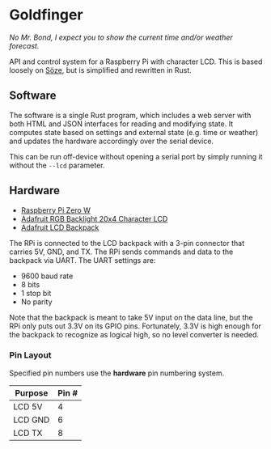 # Goldfinger

_No Mr. Bond, I expect you to show the current time and/or weather forecast._

API and control system for a Raspberry Pi with character LCD. This is based loosely on [Söze](https://github.com/lucasPickering/soze), but is simplified and rewritten in Rust.

## Software

The software is a single Rust program, which includes a web server with both HTML and JSON interfaces for reading and modifying state. It computes state based on settings and external state (e.g. time or weather) and updates the hardware accordingly over the serial device.

This can be run off-device without opening a serial port by simply running it without the `--lcd` parameter.

## Hardware

- [Raspberry Pi Zero W](https://www.raspberrypi.org/products/pi-zero/)
- [Adafruit RGB Backlight 20x4 Character LCD](https://www.adafruit.com/product/498)
- [Adafruit LCD Backpack](https://www.adafruit.com/product/781)

The RPi is connected to the LCD backpack with a 3-pin connector that carries 5V, GND, and TX. The RPi sends commands and data to the backpack via UART. The UART settings are:

- 9600 baud rate
- 8 bits
- 1 stop bit
- No parity

Note that the backpack is meant to take 5V input on the data line, but the RPi only puts out 3.3V on its GPIO pins. Fortunately, 3.3V is high enough for the backpack to recognize as logical high, so no level converter is needed.

### Pin Layout

Specified pin numbers use the **hardware** pin numbering system.

| Purpose | Pin # |
| ------- | ----- |
| LCD 5V  | 4     |
| LCD GND | 6     |
| LCD TX  | 8     |
